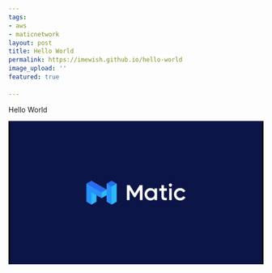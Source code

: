```yaml
---
tags:
- aws
- maticnetwork
layout: post
title: Hello World
permalink: https://imewish.github.io/hello-world
image_upload: ''
featured: true

---
```

Hello World

![](/uploads/maxresdefault.jpg)